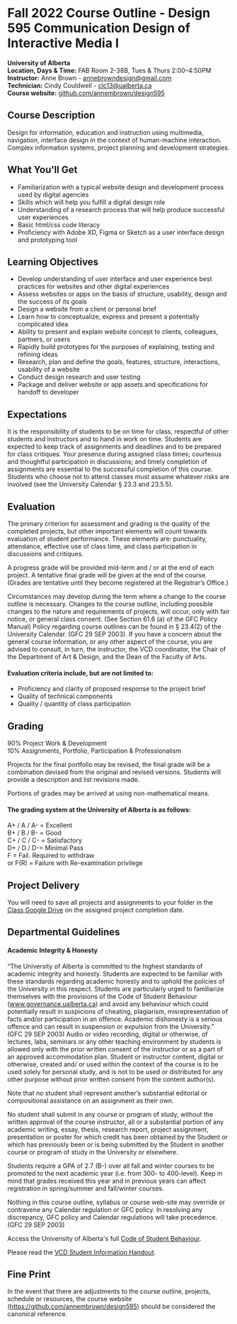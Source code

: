 # Fall 2022 Course Outline - Design 595 Communication Design of Interactive Media I
**University of Alberta** <br>
**Location, Days & Time:** FAB Room 2-38B, Tues & Thurs 2:00–4:50PM <br> 
**Instructor:** Anne Brown - annebrowndesign@gmail.com <br>
**Technician:** Cindy Couldwell - clc13@ualberta.ca <br>
**Course website:** [github.com/annembrown/design595](https://github.com/annembrown/design595)

## Course Description 
Design for information, education and instruction using multimedia, navigation, interface design in the context of human-machine interaction. Complex information systems, project planning and development strategies.
## What You'll Get
- Familiarization with a typical website design and development process used by digital agencies 
- Skills which will help you fulfill a digital design role
- Understanding of a research process that will help produce successful user experiences
- Basic html/css code literacy 
- Proficiency with Adobe XD, Figma or Sketch as a user interface design and prototyping tool 
## Learning Objectives
- Develop understanding of user interface and user experience best practices for websites and other digital experiences
- Assess websites or apps on the basis of structure, usability, design and the success of its goals 
- Design a website from a client or personal brief 
- Learn how to conceptualize, express and present a potentially complicated idea 
- Ability to present and explain website concept to clients, colleagues, partners, or users 
- Rapidly build prototypes for the purposes of explaining, testing and refining ideas 
- Research, plan and define the goals, features, structure, interactions, usability of a website 
- Conduct design research and user testing 
- Package and deliver website or app assets and specifications for handoff to developer 
## Expectations
It is the responsibility of students to be on time for class, respectful of other students and instructors and to hand in work on time. Students are expected to keep track of assignments and deadlines and to be prepared for class critiques. Your presence during assigned class times; courteous and thoughtful participation in discussions; and timely completion of assignments are essential to the successful completion of this course. Students who choose not to attend classes must assume whatever risks are involved (see the University Calendar § 23.3 and 23.5.5).
## Evaluation
The primary criterion for assessment and grading is the quality of the completed projects, but other important elements will count towards evaluation of student performance. These elements are: punctuality, attendance, effective use of class time, and class participation in discussions and critiques.

A progress grade will be provided mid-term and / or at the end of each project. A tentative final grade will be given at the end of the course. (Grades are tentative until they become registered at the Registrar’s Office.)

Circumstances may develop during the term where a change to the course outline is necessary. Changes to the course outline, including possible changes to the nature and requirements of projects, will occur, only with fair notice, or general class consent. (See Section 61.6 (a) of the GFC Policy Manual) Policy regarding course outlines can be found in § 23.4(2) of the University Calendar. (GFC 29 SEP 2003). If you have a concern about the general course information, or any other aspect of the course, you are advised to consult, in turn, the instructor, the VCD coordinator, the Chair of the Department of Art & Design, and the Dean of the Faculty of Arts.
#### Evaluation criteria include, but are not limited to:
- Proficiency and clarity of proposed response to the project brief 
- Quality of technical components 
- Quality / quantity of class participation 
## Grading
90% Project Work & Development  
10% Assignments, Portfolio, Participation & Professionalism

Projects for the final portfolio may be revised, the final grade will be a combination devised from the original and revised versions. Students will provide a description and list revisions made.

Portions of grades may be arrived at using non-mathematical means.

#### The grading system at the University of Alberta is as follows:
A+ / A / A- = Excellent  
B+ / B / B- = Good  
C+ / C / C- = Satisfactory  
D+ / D / D-= Minimal Pass  
F = Fail. Required to withdraw  
or F(R) = Failure with Re-examination privilege 

## Project Delivery
You will need to save all projects and assignments to your folder in the [Class Google Drive](https://drive.google.com/drive/folders/1KhhVdiu4iG2xxqt5WT-Pd89hMuWB6TOt?usp=sharing) on the assigned project completion date.

## Departmental Guidelines
#### Academic Integrity & Honesty
“The University of Alberta is committed to the highest standards of academic integrity and honesty. Students are expected to be familiar with these standards regarding academic honesty and to uphold the policies of the University in this respect. Students are particularly urged to familiarize themselves with the provisions of the Code of Student Behaviour (www.governance.ualberta.ca) and avoid any behaviour which could potentially result in suspicions of cheating, plagiarism, misrepresentation of facts and/or participation in an offence. Academic dishonesty is a serious offence and can result in suspension or expulsion from the University.” (GFC 29 SEP 2003)
Audio or video recording, digital or otherwise, of lectures, labs, seminars or any other teaching environment by students is allowed only with the prior written consent of the instructor or as a part of an approved accommodation plan. Student or instructor content, digital or otherwise, created and/ or used within the context of the course is to be used solely for personal study, and is not to be used or distributed for any other purpose without prior written consent from the content author(s).

Note that no student shall represent another’s substantial editorial or compositional assistance on an assignment as their own.

No student shall submit in any course or program of study, without the written approval of the course instructor, all or a substantial portion of any academic writing, essay, thesis, research report, project assignment, presentation or poster for which credit has been obtained by the Student or which has previously been or is being submitted by the Student in another course or program of study in the University or elsewhere.

Students require a GPA of 2.7 (B-) over all fall and winter courses to be promoted to the next academic year (i.e. from 300- to 400-level). Keep in mind that grades received this year and in previous years can affect registration in spring/summer and fall/winter courses.

Nothing in this course outline, syllabus or course web-site may override or contravene any Calendar regulation or GFC policy. In resolving any discrepancy, GFC policy and Calendar regulations will take precedence. (GFC 29 SEP 2003)

Access the Univerisity of Alberta's full [Code of Student Behaviour](https://www.ualberta.ca/governance/resources/policies-standards-and-codes-of-conduct/code-of-student-behaviour.html). 

Please read the [VCD Student Information Handout](https://github.com/annembrown/design595/blob/main/vcd-handbook.md).

## Fine Print
In the event that there are adjustments to the course outline, projects, schedule or resources, the course website (https://github.com/annembrown/design595) should be considered the canonical reference.
